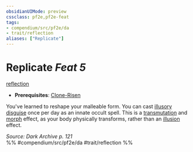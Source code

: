 ```yaml
---
obsidianUIMode: preview
cssclass: pf2e,pf2e-feat
tags:
- compendium/src/pf2e/da
- trait/reflection
aliases: ["Replicate"]
---
```

# Replicate  *Feat 5*  
[reflection](reflection-da.md "Reflection Ancestry & Heritage Trait")  

- **Prerequisites**: [Clone-Risen](clone-risen-da.md)

You've learned to reshape your malleable form. You can cast [illusory disguise](illusory-disguise.md) once per day as an innate occult spell. This is a [transmutation](transmutation.md "Transmutation School Trait") and [morph](morph.md "Morph Effect Trait") effect, as your body physically transforms, rather than an [illusion](illusion.md "Illusion School Trait") effect.

*Source: Dark Archive p. 121*  
%% #compendium/src/pf2e/da #trait/reflection %%